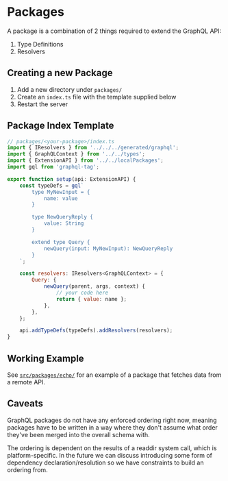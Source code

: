 # Packages

A package is a combination of 2 things required to extend the GraphQL API:

1. Type Definitions
2. Resolvers

## Creating a new Package

1. Add a new directory under `packages/`
2. Create an `index.ts` file with the template supplied below
3. Restart the server

## Package Index Template

```js
// packages/<your-package>/index.ts
import { IResolvers } from '../../../generated/graphql';
import { GraphQLContext } from '../../types';
import { ExtensionAPI } from '../../localPackages';
import gql from 'graphql-tag';

export function setup(api: ExtensionAPI) {
    const typeDefs = gql`
        type MyNewInput = {
            name: value
        }

        type NewQueryReply {
            value: String
        }

        extend type Query {
            newQuery(input: MyNewInput): NewQueryReply
        }
    `;

    const resolvers: IResolvers<GraphQLContext> = {
        Query: {
            newQuery(parent, args, context) {
                // your code here
                return { value: name };
            },
        },
    };

    api.addTypeDefs(typeDefs).addResolvers(resolvers);
}
```

## Working Example

See [`src/packages/echo/`](/src/packages/echo/) for an example of a package that fetches data from a remote API.

## Caveats

GraphQL packages do not have any enforced ordering right now, meaning packages have to be written in a way where they don't assume what order they've been merged into the overall schema with.

The ordering is dependent on the results of a readdir system call, which is platform-specific. In the future we can discuss introducing some form of dependency declaration/resolution so we have constraints to build an ordering from.
